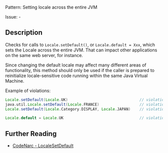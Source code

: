 Pattern: Setting locale across the entire JVM

Issue: -

## Description

Checks for calls to `Locale.setDefault()`, or `Locale.default = Xxx`, which sets the Locale across the entire JVM. That can impact other applications on the same web server, for instance.

Since changing the default locale may affect many different areas of functionality, this method should only be used if the caller is prepared to reinitialize locale-sensitive code running within the same Java Virtual Machine.

Example of violations:

``` groovy
Locale.setDefault(Locale.UK)                                // violation
java.util.Locale.setDefault(Locale.FRANCE)                  // violation
Locale.setDefault(Locale.Category.DISPLAY, Locale.JAPAN)    // violation

Locale.default = Locale.UK                                  // violation
```

## Further Reading

* [CodeNarc - LocaleSetDefault](http://codenarc.sourceforge.net/codenarc-rules-design.html#LocaleSetDefault)